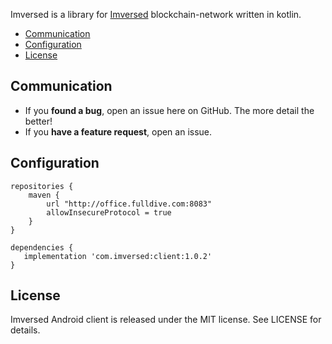 Imversed is a library for [Imversed](https://github.com/imversed/imversed) blockchain-network written in kotlin.

- [Communication](#communication)
- [Configuration](#configuration)
- [License](#license)

## Communication
- If you **found a bug**, open an issue here on GitHub. The more detail the better!
- If you **have a feature request**, open an issue.

## Configuration

```
repositories {
    maven {
        url "http://office.fulldive.com:8083"
        allowInsecureProtocol = true
    }
}

dependencies {
   implementation 'com.imversed:client:1.0.2'
}
```

## License
Imversed Android client is released under the MIT license. See LICENSE for details.
